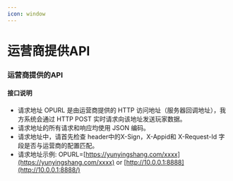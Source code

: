 ```yaml
---
icon: window
---
```


# 运营商提供API

### 运营商提供的API <a href="#h2--api" id="h2--api"></a>

#### 接口说明 <a href="#jie-kou-shuo-ming" id="jie-kou-shuo-ming"></a>

* 请求地址 OPURL 是由运营商提供的 HTTP 访问地址（服务器回调地址），我方系统会通过 HTTP POST 实时请求向该地址发送玩家数据。
* 请求地址的所有请求和响应均使用 JSON 编码。
* 请求地址中，请首先检查 header中的X-Sign，X-Appid和 X-Request-Id 字段是否与运营商的配置匹配。
* 请求地址示例: OPURL=[https://yunyingshang.com/xxxx](https://yunyingshang.com/xxxx) or [http://10.0.0.1:8888](http://10.0.0.1:8888/)

